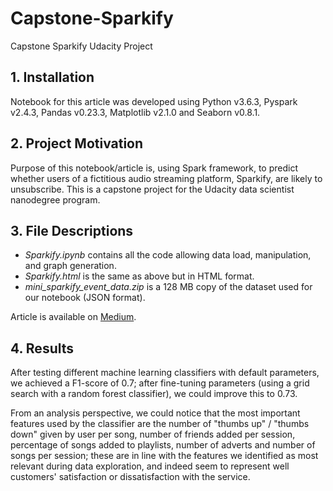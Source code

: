 # Capstone-Sparkify
Capstone Sparkify Udacity Project

## 1. Installation <a name="installation"></a>
Notebook for this article was developed using Python v3.6.3, Pyspark v2.4.3, Pandas v0.23.3, Matplotlib v2.1.0 and Seaborn v0.8.1.

## 2. Project Motivation <a name="motivation"></a>
Purpose of this notebook/article is, using Spark framework, to predict whether users of a fictitious audio streaming platform, Sparkify, are likely to unsubscribe. This is a capstone project for the Udacity data scientist nanodegree program.

## 3. File Descriptions <a name="filedesc"></a>
* _Sparkify.ipynb_ contains all the code allowing data load, manipulation, and graph generation.
* _Sparkify.html_ is the same as above but in HTML format.
* _mini_sparkify_event_data.zip_ is a 128 MB copy of the dataset used for our notebook (JSON format).

Article is available on [Medium](https://medium.com/@iprash31/capstone-sparkify-predicting-churn-967e4bcc6f8b).

## 4. Results <a name="results"></a>
After testing different machine learning classifiers with default parameters, we achieved a F1-score of 0.7; after fine-tuning parameters (using a grid search with a random forest classifier), we could improve this to 0.73.

From an analysis perspective, we could notice that the most important features used by the classifier are the number of "thumbs up" / "thumbs down" given by user per song, number of friends added per session, percentage of songs added to playlists, number of adverts and number of songs per session; these are in line with the features we identified as most relevant during data exploration, and indeed seem to represent well customers' satisfaction or dissatisfaction with the service.


